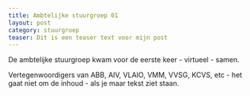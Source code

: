 ```yaml
---
title: Ambtelijke stuurgroep 01
layout: post
category: stuurgroep
teaser: Dit is een teaser text voor mijn post
---
```

De ambtelijke stuurgroep kwam voor de eerste keer - virtueel - samen.

Vertegenwoordigers van ABB, AIV, VLAIO, VMM, VVSG, KCVS, etc - het gaat niet om de inhoud - als je maar tekst ziet staan.
